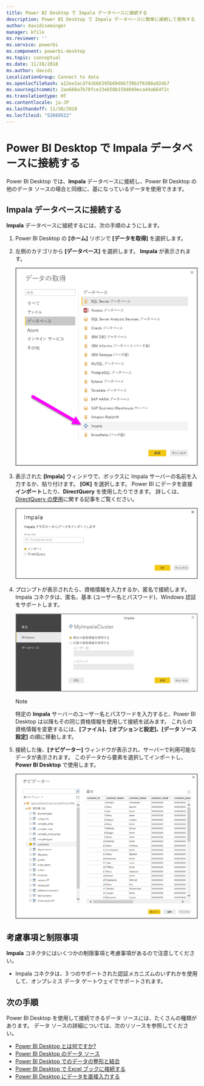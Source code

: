 ```yaml
---
title: Power BI Desktop で Impala データベースに接続する
description: Power BI Desktop で Impala データベースに簡単に接続して使用する
author: davidiseminger
manager: kfile
ms.reviewer: ''
ms.service: powerbi
ms.component: powerbi-desktop
ms.topic: conceptual
ms.date: 11/28/2018
ms.author: davidi
LocalizationGroup: Connect to data
ms.openlocfilehash: a12ee2acd741666395b69dbb739b2f6308a924b7
ms.sourcegitcommit: 2ae660a7b70fce23eb58b159d049eca44a664f2c
ms.translationtype: HT
ms.contentlocale: ja-JP
ms.lasthandoff: 11/30/2018
ms.locfileid: "52669522"
---
```

# <a name="connect-to-an-impala-database-in-power-bi-desktop"></a>Power BI Desktop で Impala データベースに接続する
Power BI Desktop では、**Impala** データベースに接続し、Power BI Desktop の他のデータ ソースの場合と同様に、基になっているデータを使用できます。

## <a name="connect-to-an-impala-database"></a>Impala データベースに接続する
**Impala** データベースに接続するには、次の手順のようにします。 

1. Power BI Desktop の **[ホーム]** リボンで **[データを取得]** を選択します。 

2. 左側のカテゴリから **[データベース]** を選択します。 **Impala** が表示されます。

    ![データの取得](media/desktop-connect-impala/connect_impala_2.png)

3. 表示された **[Impala]** ウィンドウで、ボックスに Impala サーバーの名前を入力するか、貼り付けます。 **[OK]** を選択します。 Power BI にデータを直接**インポート**したり、**DirectQuery** を使用したりできます。 詳しくは、[DirectQuery の使用](desktop-use-directquery.md)に関する記事をご覧ください。

    ![Impala ウィンドウ](media/desktop-connect-impala/connect_impala_3a.png)

4. プロンプトが表示されたら、資格情報を入力するか、匿名で接続します。 Impala コネクタは、匿名、基本 (ユーザー名とパスワード)、Windows 認証をサポートします。

    ![Impala コネクタ](media/desktop-connect-impala/connect_impala_4.png)

    > [!NOTE]
    > 特定の **Impala** サーバーのユーザー名とパスワードを入力すると、Power BI Desktop は以降もその同じ資格情報を使用して接続を試みます。 これらの資格情報を変更するには、**[ファイル]、[オプションと設定]、[データ ソース設定]** の順に移動します。


5. 接続した後、**[ナビゲーター]** ウィンドウが表示され、サーバーで利用可能なデータが表示されます。 このデータから要素を選択してインポートし、**Power BI Desktop** で使用します。

    ![[ナビゲーター] ウィンドウ](media/desktop-connect-impala/connect_impala_5.png)

## <a name="considerations-and-limitations"></a>考慮事項と制限事項
**Impala** コネクタにはいくつかの制限事項と考慮事項があるので注意してください。

* Impala コネクタは、3 つのサポートされた認証メカニズムのいずれかを使用して、オンプレミス データ ゲートウェイでサポートされます。

## <a name="next-steps"></a>次の手順
Power BI Desktop を使用して接続できるデータ ソースには、たくさんの種類があります。 データ ソースの詳細については、次のリソースを参照してください。

* [Power BI Desktop とは何ですか?](desktop-what-is-desktop.md)
* [Power BI Desktop のデータ ソース](desktop-data-sources.md)
* [Power BI Desktop でのデータの整形と結合](desktop-shape-and-combine-data.md)
* [Power BI Desktop で Excel ブックに接続する](desktop-connect-excel.md)   
* [Power BI Desktop にデータを直接入力する](desktop-enter-data-directly-into-desktop.md)   

